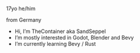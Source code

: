 17yo
he/him

from Germany

- Hi, I’m TheContainer aka SandSeppel
- I’m mostly interested in Godot, Blender and Bevy
- I’m currently learning Bevy / Rust
